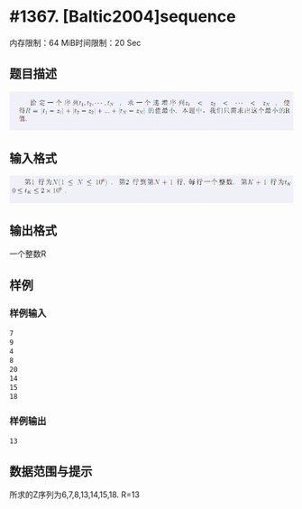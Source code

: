 # #1367. [Baltic2004]sequence

内存限制：64 MiB时间限制：20 Sec

## 题目描述

![](images/1367_1.jpg)

## 输入格式

![](images/1367_2.jpg)

## 输出格式

一个整数R

## 样例

### 样例输入

    
    7
    9
    4
    8
    20
    14
    15
    18
    

### 样例输出

    
    13
    

## 数据范围与提示

所求的Z序列为6,7,8,13,14,15,18.
R=13
